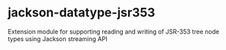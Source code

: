 jackson-datatype-jsr353
=======================

Extension module for supporting reading and writing of JSR-353 tree node types using Jackson streaming API